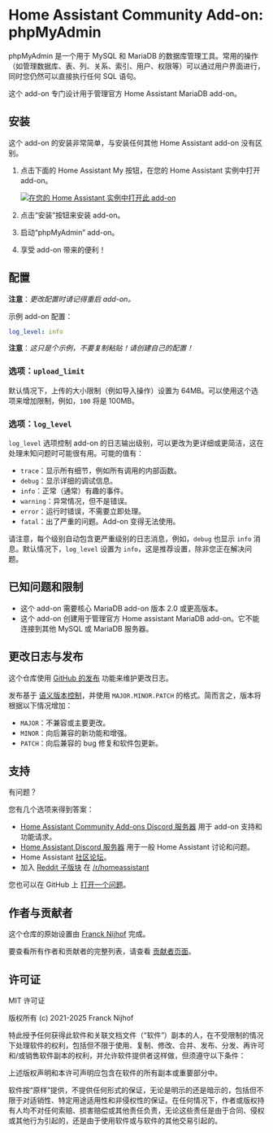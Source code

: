 # Home Assistant Community Add-on: phpMyAdmin

phpMyAdmin 是一个用于 MySQL 和 MariaDB 的数据库管理工具。常用的操作（如管理数据库、表、列、关系、索引、用户、权限等）可以通过用户界面进行，同时您仍然可以直接执行任何 SQL 语句。

这个 add-on 专门设计用于管理官方 Home Assistant MariaDB add-on。

## 安装

这个 add-on 的安装非常简单，与安装任何其他 Home Assistant add-on 没有区别。

1. 点击下面的 Home Assistant My 按钮，在您的 Home Assistant 实例中打开 add-on。

   [![在您的 Home Assistant 实例中打开此 add-on][addon-badge]][addon]

1. 点击“安装”按钮来安装 add-on。
1. 启动“phpMyAdmin” add-on。
1. 享受 add-on 带来的便利！

## 配置

**注意**：_更改配置时请记得重启 add-on。_

示例 add-on 配置：

```yaml
log_level: info
```

**注意**：_这只是个示例，不要复制粘贴！请创建自己的配置！_

### 选项：`upload_limit`

默认情况下，上传的大小限制（例如导入操作）设置为 64MB。可以使用这个选项来增加限制，例如，`100` 将是 100MB。

### 选项：`log_level`

`log_level` 选项控制 add-on 的日志输出级别，可以更改为更详细或更简洁，这在处理未知问题时可能很有用。可能的值有：

- `trace`：显示所有细节，例如所有调用的内部函数。
- `debug`：显示详细的调试信息。
- `info`：正常（通常）有趣的事件。
- `warning`：异常情况，但不是错误。
- `error`：运行时错误，不需要立即处理。
- `fatal`：出了严重的问题。Add-on 变得无法使用。

请注意，每个级别自动包含更严重级别的日志消息，例如，`debug` 也显示 `info` 消息。默认情况下，`log_level` 设置为 `info`，这是推荐设置，除非您正在解决问题。

## 已知问题和限制

- 这个 add-on 需要核心 MariaDB add-on 版本 2.0 或更高版本。
- 这个 add-on 创建用于管理官方 Home assistant MariaDB add-on。它不能连接到其他 MySQL 或 MariaDB 服务器。

## 更改日志与发布

这个仓库使用 [GitHub 的发布][releases] 功能来维护更改日志。

发布基于 [语义版本控制][semver]，并使用 `MAJOR.MINOR.PATCH` 的格式。简而言之，版本将根据以下情况增加：

- `MAJOR`：不兼容或主要更改。
- `MINOR`：向后兼容的新功能和增强。
- `PATCH`：向后兼容的 bug 修复和软件包更新。

## 支持

有问题？

您有几个选项来得到答案：

- [Home Assistant Community Add-ons Discord 服务器][discord] 用于 add-on 支持和功能请求。
- [Home Assistant Discord 服务器][discord-ha] 用于一般 Home Assistant 讨论和问题。
- Home Assistant [社区论坛][forum]。
- 加入 [Reddit 子版块][reddit] 在 [/r/homeassistant][reddit]

您也可以在 GitHub 上 [打开一个问题][issue]。

## 作者与贡献者

这个仓库的原始设置由 [Franck Nijhof][frenck] 完成。

要查看所有作者和贡献者的完整列表，请查看 [贡献者页面][contributors]。

## 许可证

MIT 许可证

版权所有 (c) 2021-2025 Franck Nijhof

特此授予任何获得此软件和关联文档文件（“软件”）副本的人，在不受限制的情况下处理软件的权利，包括但不限于使用、复制、修改、合并、发布、分发、再许可和/或销售软件副本的权利，并允许软件提供者这样做，但须遵守以下条件：

上述版权声明和本许可声明应包含在软件的所有副本或重要部分中。

软件按“原样”提供，不提供任何形式的保证，无论是明示的还是暗示的，包括但不限于对适销性、特定用途适用性和非侵权性的保证。在任何情况下，作者或版权持有人均不对任何索赔、损害赔偿或其他责任负责，无论这些责任是由于合同、侵权或其他行为引起的，还是由于使用软件或与软件的其他交易引起的。

[addon-badge]: https://my.home-assistant.io/badges/supervisor_addon.svg
[addon]: https://my.home-assistant.io/redirect/supervisor_addon/?addon=a0d7b954_phpmyadmin&repository_url=https%3A%2F%2Fgithub.com%2Fhassio-addons%2Frepository
[contributors]: https://github.com/hassio-addons/addon-phpmyadmin/graphs/contributors
[discord-ha]: https://discord.gg/c5DvZ4e
[discord]: https://discord.me/hassioaddons
[forum]: https://community.home-assistant.io/t/home-assistant-community-add-on-phpmyadmin/171729?u=frenck
[frenck]: https://github.com/frenck
[issue]: https://github.com/hassio-addons/addon-phpmyadmin/issues
[reddit]: https://reddit.com/r/homeassistant
[releases]: https://github.com/hassio-addons/addon-phpmyadmin/releases
[semver]: https://semver.org/spec/v2.0.0.html